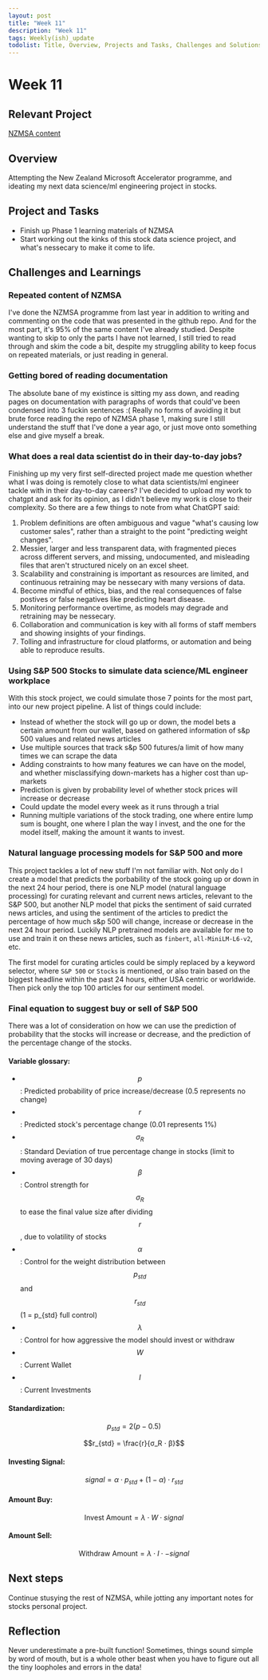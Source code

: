 ```yaml
---
layout: post
title: "Week 11"
description: "Week 11"
tags: Weekly(ish)_update
todolist: Title, Overview, Projects and Tasks, Challenges and Solutions, Learnings and Insights, Next Steps, Reflections
---
```


# Week 11

## Relevant Project
[NZMSA content](https://github.com/NZMSA/2025-Phase-1)

## Overview
Attempting the New Zealand Microsoft Accelerator programme, and ideating my next data science/ml engineering project in stocks.

## Project and Tasks
* Finish up Phase 1 learning materials of NZMSA
* Start working out the kinks of this stock data science project, and what's nessecary to make it come to life.

## Challenges and Learnings

### Repeated content of NZMSA
I've done the NZMSA programme from last year in addition to writing and commenting on the code that was presented in the github repo. And for the most part, it's 95% of the same content I've already studied. Despite wanting to skip to only the parts I have not learned, I still tried to read through and skim the code a bit, despite my struggling ability to keep focus on repeated materials, or just reading in general.

### Getting bored of reading documentation
The absolute bane of my existince is sitting my ass down, and reading pages on documentation with paragraphs of words that could've been condensed into 3 fuckin sentences :( Really no forms of avoiding it but brute force reading the repo of NZMSA phase 1, making sure I still understand the stuff that I've done a year ago, or just move onto something else and give myself a break.

### What does a real data scientist do in their day-to-day jobs?
Finishing up my very first self-directed project made me question whether what I was doing is remotely close to what data scientists/ml engineer tackle with in their day-to-day careers? I've decided to upload my work to chatgpt and ask for its opinion, as I didn't believe my work is close to their complexity. So there are a few things to note from what ChatGPT said:
1. Problem definitions are often ambiguous and vague "what's causing low customer sales", rather than a straight to the point "predicting weight changes".
2. Messier, larger and less transparent data, with fragmented pieces across different servers, and missing, undocumented, and misleading files that aren't structured nicely on an excel sheet.
3. Scalability and constraining is important as resources are limited, and continuous retraining may be nessecary with many versions of data.
4. Become mindful of ethics, bias, and the real consequences of false postives or false negatives like predicting heart disease.
5. Monitoring performance overtime, as models may degrade and retraining may be nessecary.
6. Collaboration and communication is key with all forms of staff members and showing insights of your findings.
7. Tolling and infrastructure for cloud platforms, or automation and being able to reproduce results.

### Using S&P 500 Stocks to simulate data science/ML engineer workplace
With this stock project, we could simulate those 7 points for the most part, into our new project pipeline. A list of things could include:
* Instead of whether the stock will go up or down, the model bets a certain amount from our wallet, based on gathered information of s&p 500 values and related news articles
* Use multiple sources that track s&p 500 futures/a limit of how many times we can scrape the data
* Adding constraints to how many features we can have on the model, and whether misclassifying down-markets has a higher cost than up-markets
* Prediction is given by probability level of whether stock prices will increase or decrease
* Could update the model every week as it runs through a trial
* Running multiple variations of the stock trading, one where entire lump sum is bought, one where I plan the way I invest, and the one for the model itself, making the amount it wants to invest.

### Natural language processing models for S&P 500 and more
This project tackles a lot of new stuff I'm not familiar with. Not only do I create a model that predicts the porbability of the stock going up or down in the next 24 hour period, there is one NLP model (natural language processing) for curating relevant and current news articles, relevant to the S&P 500, but another NLP model that picks the sentiment of said currated news articles, and using the sentiment of the articles to predict the percentage of how much s&p 500 will change, increase or decrease in the next 24 hour period. Luckily NLP pretrained models are available for me to use and train it on these news articles, such as `finbert`, `all-MiniLM-L6-v2`, etc.

The first model for curating articles could be simply replaced by a keyword selector, where `S&P 500` or `Stocks` is mentioned, or also train based on the biggest headline within the past 24 hours, either USA centric or worldwide. Then pick only the top 100 articles for our sentiment model.

### Final equation to suggest buy or sell of S&P 500
There was a lot of consideration on how we can use the prediction of probability that the stocks will increase or decrease, and the prediction of the percentage change of the stocks.

#### Variable glossary:
* $$p$$: Predicted probability of price increase/decrease (0.5 represents no change)
* $$r$$: Predicted stock's percentage change (0.01 represents 1%)
* $$σ_R$$: Standard Deviation of true percentage change in stocks (limit to moving average of 30 days)
* $$β$$: Control strength for $$σ_R$$ to ease the final value size after dividing $$r$$, due to volatility of stocks
* $$α$$: Control for the weight distribution between $$p_{std}$$ and $$r_{std}$$ (1 = p_{std} full control)
* $$λ$$: Control for how aggressive the model should invest or withdraw
* $$W$$: Current Wallet
* $$I$$: Current Investments

#### Standardization:
```math
p_{std} = 2(p - 0.5)
```
```math
r_{std} = \frac{r}{σ_R ⋅ β}
```
#### Investing Signal:
```math
signal = α ⋅ p_{std} + (1 - α) ⋅ r_{std}
```
#### Amount Buy:
```math
\text{Invest Amount} = λ ⋅ W ⋅ signal
```
#### Amount Sell:
```math
\text{Withdraw Amount} = λ ⋅ I ⋅ -signal
```

## Next steps

Continue stusying the rest of NZMSA, while jotting any important notes for stocks personal project.

## Reflection

Never underestimate a pre-built function! Sometimes, things sound simple by word of mouth, but is a whole other beast when you have to figure out all the tiny loopholes and errors in the data!
